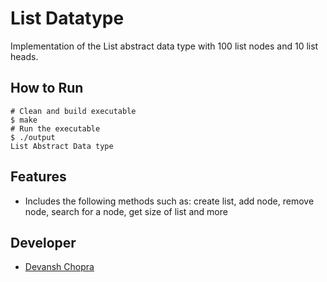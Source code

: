 # List Datatype
Implementation of the List abstract data type with 100 list nodes and 10 list heads.

## How to Run
```
# Clean and build executable
$ make
# Run the executable
$ ./output
List Abstract Data type
```

## Features 
- Includes the following methods such as: create list, add node, remove node, search for a node, get size of list and more

## Developer
- [Devansh Chopra](https://github.com/dchop)